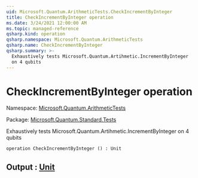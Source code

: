 ```yaml
---
uid: Microsoft.Quantum.ArithmeticTests.CheckIncrementByInteger
title: CheckIncrementByInteger operation
ms.date: 3/24/2021 12:00:00 AM
ms.topic: managed-reference
qsharp.kind: operation
qsharp.namespace: Microsoft.Quantum.ArithmeticTests
qsharp.name: CheckIncrementByInteger
qsharp.summary: >-
  Exhaustively tests Microsoft.Quantum.Artihmetic.IncrementByInteger
  on 4 qubits
---
```


# CheckIncrementByInteger operation

Namespace: [Microsoft.Quantum.ArithmeticTests](xref:Microsoft.Quantum.ArithmeticTests)

Package: [Microsoft.Quantum.Standard.Tests](https://nuget.org/packages/Microsoft.Quantum.Standard.Tests)


Exhaustively tests Microsoft.Quantum.Artihmetic.IncrementByIntegeron 4 qubits

```qsharp
operation CheckIncrementByInteger () : Unit
```


## Output : [Unit](xref:microsoft.quantum.lang-ref.unit)

